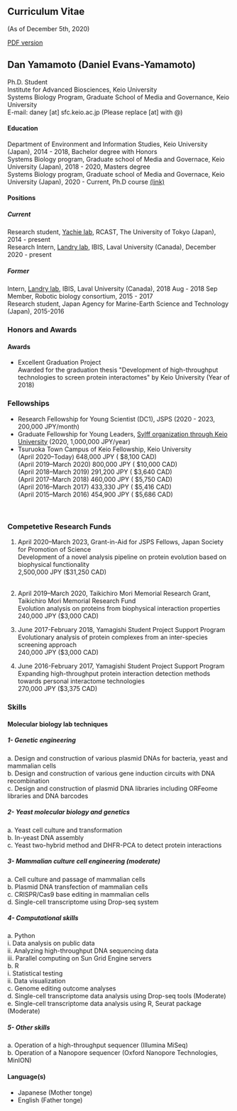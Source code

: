 ## Curriculum Vitae 
(As of December 5th, 2020)

[PDF version](https://danyamamotoevans.github.io/CV_Dan_Yamamoto_20201205.pdf)

## Dan Yamamoto (Daniel Evans-Yamamoto)

Ph.D. Student <br>
Institute for Advanced Biosciences, Keio University<br>
Systems Biology Program, Graduate School of Media and Governance, Keio University<br>
E-mail: daney [at] sfc.keio.ac.jp (Please replace [at] with @)


#### Education
Department of Environment and Information Studies, Keio University (Japan), 2014 - 2018, Bachelor degree with Honors<br>
Systems Biology program, Graduate school of Media and Governace, Keio University (Japan), 2018 - 2020, Masters degree <br>
Systems Biology program, Graduate school of Media and Governace, Keio University (Japan), 2020 - Current, Ph.D course [(link)](http://www.iab.keio.ac.jp/en/index.html)<br>


#### Positions
##### Current 
Research student, [Yachie lab](http://yachie-lab.org), RCAST, The University of Tokyo (Japan), 2014 - present <br>
Research Intern, [Landry lab](https://landrylab.ibis.ulaval.ca), IBIS, Laval University (Canada), December 2020  - present <br>

##### Former
Intern, [Landry lab](https://landrylab.ibis.ulaval.ca), IBIS, Laval University (Canada), 2018 Aug - 2018 Sep <br>
Member, Robotic biology consortium, 2015 - 2017 <br>
Research student, Japan Agency for Marine-Earth Science and Technology (Japan), 2015-2016 <br>


### Honors and Awards

#### Awards
* Excellent Graduation Project <br>
Awarded for the graduation thesis "Development of high-throughput technologies to screen protein interactomes" by Keio University (Year of 2018) <br>

### Fellowships 
* Research Fellowship for Young Scientist (DC1), JSPS  (2020 - 2023, 200,000 JPY/month)
* Graduate Fellowship for Young Leaders, [Sylff organization through Keio University](https://www.sylff.org/institutions/keio-university/) (2020, 1,000,000 JPY/year) 
* Tsuruoka Town Campus of Keio Fellowship, Keio University<br> 
    (April 2020–Today)        648,000 JPY   (  $8,100 CAD)<br>
    (April 2019–March 2020)   800,000 JPY   ( $10,000 CAD)<br>
    (April 2018–March 2019)   291,200 JPY   (  $3,640 CAD)<br>
    (April 2017–March 2018)   460,000 JPY   (  $5,750 CAD)<br>
    (April 2016–March 2017)   433,330 JPY   (  $5,416 CAD)<br>
    (April 2015–March 2016)   454,900 JPY   (  $5,686 CAD)<br>
<br>

### Competetive Research Funds
1. April 2020–March 2023, Grant-in-Aid for JSPS Fellows, Japan Society for Promotion of Science <br>
   Development of a novel analysis pipeline on protein evolution based on biophysical functionality  <br>
   2,500,000 JPY ($31,250 CAD)<br><br>

2. April 2019–March 2020, Taikichiro Mori Memorial Research Grant, Taikichiro Mori Memorial Research Fund<br>
   Evolution analysis on proteins from biophysical interaction properties<br>
   240,000 JPY ($3,000 CAD)<br>

3. June 2017-February 2018, Yamagishi Student Project Support Program<br>
   Evolutionary analysis of protein complexes from an inter-species screening approach<br> 
   240,000 JPY ($3,000 CAD)<br>

4. June 2016-February 2017, Yamagishi Student Project Support Program<br> 
   Expanding high-throughput protein interaction detection methods towards personal interactome technologies<br>
   270,000 JPY ($3,375 CAD)<br>



### Skills

#### Molecular biology lab techniques 
##### 1-	Genetic engineering
  a.	Design and construction of various plasmid DNAs for bacteria, yeast and mammalian cells <br>
  b.	Design and construction of various gene induction circuits with DNA recombination <br>
  c.	Design and construction of plasmid DNA libraries including ORFeome libraries and DNA barcodes <br>

##### 2-	Yeast molecular biology and genetics
  a.	Yeast cell culture and transformation <br>
  b.	In-yeast DNA assembly <br>
  c.	Yeast two-hybrid method and DHFR-PCA to detect protein interactions <br>

##### 3-	Mammalian culture cell engineering (moderate)
  a.	Cell culture and passage of mammalian cells  <br>
  b.	Plasmid DNA transfection of mammalian cells <br>
  c.	CRISPR/Cas9 base editing in mammalian cells <br>
  d.    Single-cell transcriptome using Drop-seq system <br>

##### 4-	Computational skills

  a.	Python  <br>
              i.	Data analysis on public data  <br>
             ii.	Analyzing high-throughput DNA sequencing data <br>
            iii.	Parallel computing on Sun Grid Engine servers <br>
  b.	R <br>
              i.	Statistical testing  <br>
              ii.	Data visualization  <br>
  c.	Genome editing outcome analyses <br>
  d.	Single-cell transcriptome data analysis using Drop-seq tools (Moderate) <br>
  e.	Single-cell transcriptome data analysis using R, Seurat package (Moderate)  <br>

##### 5-	Other skills
  a.	Operation of a high-throughput sequencer (Illumina MiSeq) <br>
  b.	Operation of a Nanopore sequencer (Oxford Nanopore Technologies, MinION) <br>


#### Language(s)
* Japanese (Mother tonge)
* English  (Father tonge)
